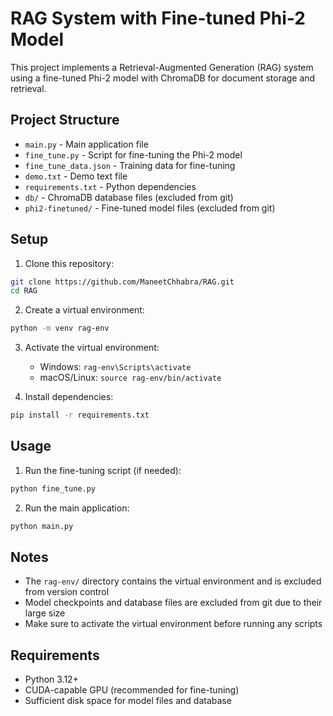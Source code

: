 # RAG System with Fine-tuned Phi-2 Model

This project implements a Retrieval-Augmented Generation (RAG) system using a fine-tuned Phi-2 model with ChromaDB for document storage and retrieval.

## Project Structure

- `main.py` - Main application file
- `fine_tune.py` - Script for fine-tuning the Phi-2 model
- `fine_tune_data.json` - Training data for fine-tuning
- `demo.txt` - Demo text file
- `requirements.txt` - Python dependencies
- `db/` - ChromaDB database files (excluded from git)
- `phi2-finetuned/` - Fine-tuned model files (excluded from git)

## Setup

1. Clone this repository:
```bash
git clone https://github.com/ManeetChhabra/RAG.git
cd RAG
```

2. Create a virtual environment:
```bash
python -m venv rag-env
```

3. Activate the virtual environment:
   - Windows: `rag-env\Scripts\activate`
   - macOS/Linux: `source rag-env/bin/activate`

4. Install dependencies:
```bash
pip install -r requirements.txt
```

## Usage

1. Run the fine-tuning script (if needed):
```bash
python fine_tune.py
```

2. Run the main application:
```bash
python main.py
```

## Notes

- The `rag-env/` directory contains the virtual environment and is excluded from version control
- Model checkpoints and database files are excluded from git due to their large size
- Make sure to activate the virtual environment before running any scripts

## Requirements

- Python 3.12+
- CUDA-capable GPU (recommended for fine-tuning)
- Sufficient disk space for model files and database
